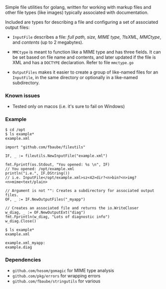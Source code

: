 Simple file utilities for golang, written for working with
markup files and other file types (like images) typically
associated with documentation.

Included are types for describing a file and configuring a
set of associated output files:

* `InputFile` describes a file: *full path, size, MIME type,
?IsXML, MMCtype*, and *contents* (up to 2 megabytes).

* `MMCtype` is meant to function like a MIME type and has three
fields. It can be set based on file name and contents, and later
updated if the file is XML and has a `DOCTYPE` declaration. Refer
to file `mmctype.go`

* `OutputFiles` makes it easier to create a group of like-named
files for an `InputFile`, in the same directory or optionally
in a like-named subdirectory.

### Known issues

* Tested only on macos (i.e. it's sure to fail on Windows)

### Example

```
$ cd /opt
$ ls example*
example.xml
```

```
import "github.com/fbaube/fileutils"

IF, _ := fileutils.NewInputFile("example.xml")

fmt.Fprintf(os.Stdout, "You opened: %s \n", IF)
// You opened: /opt/example.xml
println("i.e.", IF.DString())
// i.e. InputFile</opt/example.xml>sz<42>dir?<n>bin?<n>img?<n>mime<text/plain>

// Argument is not "": Creates a subdirectory for associated output files.
OF, _ := IF.NewOutputFiles("_myapp")

// Creates an associated file and returns the io.WriteCloser
w_diag, _ := OF.NewOutputExt("diag")
fmt.Fprintln(w_diag, "Lots of diagnostic info")
w_diag.Close()
```

```
$ ls example*
example.xml

example.xml_myapp:
example.diag
```

### Dependencies

* `github.com/hosom/gomagic` for MIME type analysis
* `github.com/pkg/errors` for wrapping errors
* `github.com/fbaube/stringutils` for various
